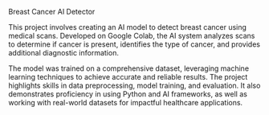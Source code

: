 Breast Cancer AI Detector

This project involves creating an AI model to detect breast cancer using medical scans. Developed on Google Colab, the AI system analyzes scans to determine if cancer is present, identifies the type of cancer, and provides additional diagnostic information.

The model was trained on a comprehensive dataset, leveraging machine learning techniques to achieve accurate and reliable results. The project highlights skills in data preprocessing, model training, and evaluation. It also demonstrates proficiency in using Python and AI frameworks, as well as working with real-world datasets for impactful healthcare applications.
